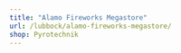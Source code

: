 ```yaml
---
title: "Alamo Fireworks Megastore"
url: /lubbock/alamo-fireworks-megastore/
shop: Pyrotechnik
---
```

